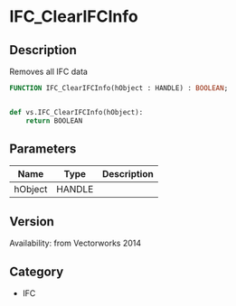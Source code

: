 # IFC_ClearIFCInfo

## Description
Removes all IFC data

```pascal
FUNCTION IFC_ClearIFCInfo(hObject : HANDLE) : BOOLEAN;
```

```python

def vs.IFC_ClearIFCInfo(hObject):
    return BOOLEAN
```

## Parameters
|Name|Type|Description|
|---|---|---|
|hObject|HANDLE||

## Version
Availability: from Vectorworks 2014
## Category
* IFC

